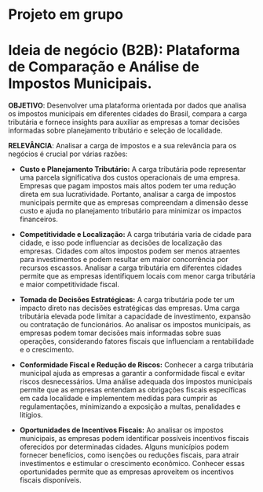 # Projeto em grupo
# Ideia de negócio (B2B): Plataforma de Comparação e Análise de Impostos Municipais. 
**OBJETIVO**:  Desenvolver uma plataforma orientada por dados que analisa os impostos municipais em diferentes cidades do Brasil, compara a carga tributária e fornece insights para auxiliar as empresas a tomar decisões informadas sobre planejamento tributário e seleção de localidade. 

**RELEVÂNCIA**: Analisar a carga de impostos e a sua relevância para os negócios é crucial por várias razões:

- **Custo e Planejamento Tributário:** A carga tributária pode representar uma parcela significativa dos custos operacionais de uma empresa. Empresas que pagam impostos mais altos podem ter uma redução direta em sua lucratividade. Portanto, analisar a carga de impostos municipais permite que as empresas compreendam a dimensão desse custo e ajuda no planejamento tributário para minimizar os impactos financeiros.

- **Competitividade e Localização:** A carga tributária varia de cidade para cidade, e isso pode influenciar as decisões de localização das empresas. Cidades com altos impostos podem ser menos atraentes para investimentos e podem resultar em maior concorrência por recursos escassos. Analisar a carga tributária em diferentes cidades permite que as empresas identifiquem locais com menor carga tributária e maior competitividade fiscal.

- **Tomada de Decisões Estratégicas:** A carga tributária pode ter um impacto direto nas decisões estratégicas das empresas. Uma carga tributária elevada pode limitar a capacidade de investimento, expansão ou contratação de funcionários. Ao analisar os impostos municipais, as empresas podem tomar decisões mais informadas sobre suas operações, considerando fatores fiscais que influenciam a rentabilidade e o crescimento.

- **Conformidade Fiscal e Redução de Riscos:** Conhecer a carga tributária municipal ajuda as empresas a garantir a conformidade fiscal e evitar riscos desnecessários. Uma análise adequada dos impostos municipais permite que as empresas entendam as obrigações fiscais específicas em cada localidade e implementem medidas para cumprir as regulamentações, minimizando a exposição a multas, penalidades e litígios.

- **Oportunidades de Incentivos Fiscais:** Ao analisar os impostos municipais, as empresas podem identificar possíveis incentivos fiscais oferecidos por determinadas cidades. Alguns municípios podem fornecer benefícios, como isenções ou reduções fiscais, para atrair investimentos e estimular o crescimento econômico. Conhecer essas oportunidades permite que as empresas aproveitem os incentivos fiscais disponíveis.

